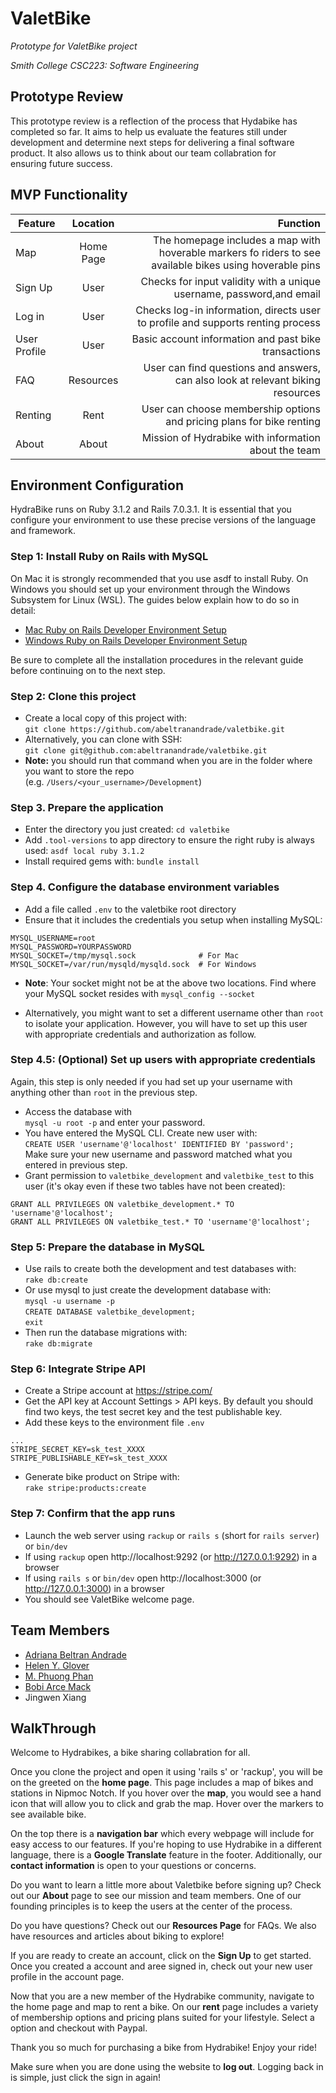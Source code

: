 # ValetBike

*Prototype for ValetBike project*

*Smith College CSC223: Software Engineering*

## Prototype Review

This prototype review is a reflection of the process that Hydabike has completed so far. It aims to help us evaluate the features still under development and determine next steps for delivering a final software product. It also allows us to think about our team collabration for ensuring future success. 

## MVP Functionality

| Feature        | Location           | Function |
| ------------- |:-------------:| -----:|
| Map      | Home Page | The homepage includes a map with hoverable markers fo riders to see available bikes using hoverable pins|
| Sign Up     | User  |  Checks for input validity with a unique username, password,and email  |
| Log in |  User     | Checks log-in information, directs user to profile and supports renting process|
| User Profile |  User     | Basic account information and past bike transactions|
| FAQ | Resources     |  User can find questions and answers, can also look at relevant biking resources |
| Renting | Rent      |  User can choose membership options and pricing plans for bike renting |
| About | About     |   Mission of Hydrabike with information about the team |

## Environment Configuration

HydraBike runs on Ruby 3.1.2 and Rails 7.0.3.1. It is essential that you configure your environment to use these precise versions of the language and framework.

### Step 1: Install Ruby on Rails with MySQL

On Mac it is strongly recommended that you use asdf to install Ruby. On Windows you should set up your environment through the Windows Subsystem for Linux (WSL). The guides below explain how to do so in detail:

- [Mac Ruby on Rails Developer Environment Setup](https://github.com/abeltranandrade/valetbike/blob/master/notes/mac-setup.md)
- [Windows Ruby on Rails Developer Environment Setup](https://github.com/abeltranandrade/valetbike/blob/master/notes/windows-setup.md)

Be sure to complete all the installation procedures in the relevant guide before continuing on to the next step.

### Step 2: Clone this project

- Create a local copy of this project with:\
  `git clone https://github.com/abeltranandrade/valetbike.git`
- Alternatively, you can clone with SSH:\
  `git clone git@github.com:abeltranandrade/valetbike.git`
- **Note:** you should run that command when you are in the folder where you want to store the repo\
  (e.g. `/Users/<your_username>/Development`)

### Step 3. Prepare the application

- Enter the directory you just created: `cd valetbike`
- Add `.tool-versions` to app directory to ensure the right ruby is always used: `asdf local ruby 3.1.2`
- Install required gems with: `bundle install`

### Step 4. Configure the database environment variables

- Add a file called `.env` to the valetbike root directory
- Ensure that it includes the credentials you setup when installing MySQL:

```shell
MYSQL_USERNAME=root
MYSQL_PASSWORD=YOURPASSWORD
MYSQL_SOCKET=/tmp/mysql.sock              # For Mac
MYSQL_SOCKET=/var/run/mysqld/mysqld.sock  # For Windows
```

- **Note**: Your socket might not be at the above two locations. Find where your MySQL socket resides with `mysql_config --socket`

- Alternatively, you might want to set a different username other than `root` to isolate your application. However, you will have to set up this user with appropriate credentials and authorization as follow.

### Step 4.5: (Optional) Set up users with appropriate credentials

Again, this step is only needed if you had set up your username with anything other than `root` in the previous step.

- Access the database with\
`mysql -u root -p`
and enter your password.
- You have entered the MySQL CLI. Create new user with:\
`CREATE USER 'username'@'localhost' IDENTIFIED BY 'password';`\
Make sure your new username and password matched what you entered in previous step.
- Grant permission to `valetbike_development` and `valetbike_test` to this user (it's okay even if these two tables have not been created):

```shell
GRANT ALL PRIVILEGES ON valetbike_development.* TO 'username'@'localhost';
GRANT ALL PRIVILEGES ON valetbike_test.* TO 'username'@'localhost';
```

### Step 5: Prepare the database in MySQL

- Use rails to create both the development and test databases with:\
  `rake db:create`
- Or use mysql to just create the development database with:\
  `mysql -u username -p`\
  `CREATE DATABASE valetbike_development;`\
  `exit`
- Then run the database migrations with:\
  `rake db:migrate`

### Step 6: Integrate Stripe API

- Create a Stripe account at https://stripe.com/
- Get the API key at Account Settings > API keys. By default you should find two keys, the test secret key and the test publishable key.
- Add these keys to the environment file `.env`

```shell
...
STRIPE_SECRET_KEY=sk_test_XXXX
STRIPE_PUBLISHABLE_KEY=sk_test_XXXX
```

- Generate bike product on Stripe with:\
    `rake stripe:products:create`

### Step 7: Confirm that the app runs

- Launch the web server using `rackup` or `rails s` (short for `rails server`) or `bin/dev`
- If using `rackup` open http://localhost:9292 (or http://127.0.0.1:9292) in a browser
- If using `rails s` or `bin/dev` open http://localhost:3000 (or http://127.0.0.1:3000) in a browser
- You should see ValetBike welcome page.

## Team Members

* [Adriana Beltran Andrade](https://github.com/abeltranandrade/valetbike)
* [Helen Y. Glover](https://github.com/hglovercode/hyrabike)
* [M. Phuong Phan](https://github.com/pmphan/valetbike)
* [Bobi Arce Mack](https://github.com/bobiamack/valetbike)
* Jingwen Xiang

## WalkThrough

Welcome to Hydrabikes, a bike sharing collabration for all. 

Once you clone the project and open it using 'rails s' or 'rackup', you will be on the greeted on the **home page**. This page includes a map of bikes and stations in Nipmoc Notch. If you hover over the **map**, you would see a hand icon that will allow you to click and grab the map. Hover over the markers to see available bike. 

On the top there is a **navigation bar** which every webpage will include for easy access to our features. If you're hoping to use Hydrabike in a different language, there is a **Google Translate** feature in the footer. Additionally, our **contact information** is open to your questions or concerns. 

Do you want to learn a little more about Valetbike before signing up? Check out our **About** page to see our mission and team members. One of our founding principles is to keep the users at the center of the process. 

Do you have questions? Check out our **Resources Page** for FAQs. We also have resources and articles about biking to explore!

If you are ready to create an account, click on the **Sign Up** to get started. Once you created a account and aree signed in, check out your new user profile in the account page.

Now that you are a new member of the Hydrabike community, navigate to the home page and map to rent a bike. On our **rent** page includes a variety of membership options and  pricing plans suited for your lifestyle. Select a option and checkout with Paypal. 

Thank you so much for purchasing a bike from Hydrabike! Enjoy your ride!

Make sure when you are done using the website to **log out**. Logging back in is simple, just click the sign in again!
